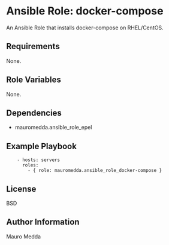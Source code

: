 # Ansible Role: docker-compose

An Ansible Role that installs docker-compose on RHEL/CentOS.

## Requirements

None.

## Role Variables

None.

## Dependencies

  - mauromedda.ansible_role_epel

## Example Playbook

```
    - hosts: servers
      roles:
        - { role: mauromedda.ansible_role_docker-compose }
```

## License

BSD

## Author Information

Mauro Medda
